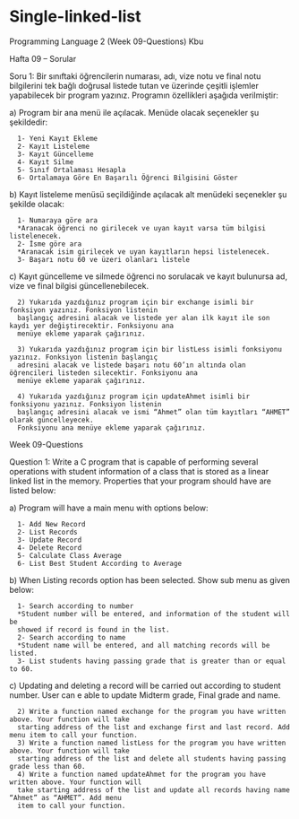 # Single-linked-list
Programming Language 2 (Week 09-Questions) Kbu

Hafta 09 – Sorular

Soru 1: Bir sınıftaki öğrencilerin numarası, adı, vize notu ve final notu bilgilerini tek bağlı doğrusal 
listede tutan ve üzerinde çeşitli işlemler yapabilecek bir program yazınız. Programın özellikleri aşağıda 
verilmiştir:

a) Program bir ana menü ile açılacak. Menüde olacak seçenekler şu şekildedir:

      1- Yeni Kayıt Ekleme
      2- Kayıt Listeleme
      3- Kayıt Güncelleme 
      4- Kayıt Silme
      5- Sınıf Ortalaması Hesapla
      6- Ortalamaya Göre En Başarılı Öğrenci Bilgisini Göster

b) Kayıt listeleme menüsü seçildiğinde açılacak alt menüdeki seçenekler şu şekilde olacak:

      1- Numaraya göre ara
      *Aranacak öğrenci no girilecek ve uyan kayıt varsa tüm bilgisi listelenecek.
      2- İsme göre ara
      *Aranacak isim girilecek ve uyan kayıtların hepsi listelenecek.
      3- Başarı notu 60 ve üzeri olanları listele

c) Kayıt güncelleme ve silmede öğrenci no sorulacak ve kayıt bulunursa ad, vize ve final bilgisi 
güncellenebilecek.

      2) Yukarıda yazdığınız program için bir exchange isimli bir fonksiyon yazınız. Fonksiyon listenin 
      başlangıç adresini alacak ve listede yer alan ilk kayıt ile son kaydı yer değiştirecektir. Fonksiyonu ana 
      menüye ekleme yaparak çağırınız.

      3) Yukarıda yazdığınız program için bir listLess isimli fonksiyonu yazınız. Fonksiyon listenin başlangıç 
      adresini alacak ve listede başarı notu 60’ın altında olan öğrencileri listeden silecektir. Fonksiyonu ana 
      menüye ekleme yaparak çağırınız.

      4) Yukarıda yazdığınız program için updateAhmet isimli bir fonksiyonu yazınız. Fonksiyon listenin 
      başlangıç adresini alacak ve ismi “Ahmet” olan tüm kayıtları “AHMET” olarak güncelleyecek.
      Fonksiyonu ana menüye ekleme yaparak çağırınız.

Week 09-Questions

Question 1: Write a C program that is capable of performing several operations with student 
information of a class that is stored as a linear linked list in the memory. Properties that your program 
should have are listed below:

a) Program will have a main menu with options below:

      1- Add New Record
      2- List Records
      3- Update Record 
      4- Delete Record
      5- Calculate Class Average
      6- List Best Student According to Average
      
b) When Listing records option has been selected. Show sub menu as given below:

      1- Search according to number
      *Student number will be entered, and information of the student will be 
      showed if record is found in the list.
      2- Search according to name
      *Student name will be entered, and all matching records will be listed.
      3- List students having passing grade that is greater than or equal to 60.
      
c) Updating and deleting a record will be carried out according to student number. User can e 
able to update Midterm grade, Final grade and name.

      2) Write a function named exchange for the program you have written above. Your function will take 
      starting address of the list and exchange first and last record. Add menu item to call your function.
      3) Write a function named listLess for the program you have written above. Your function will take 
      starting address of the list and delete all students having passing grade less than 60.
      4) Write a function named updateAhmet for the program you have written above. Your function will 
      take starting address of the list and update all records having name “Ahmet” as “AHMET”. Add menu 
      item to call your function. 
